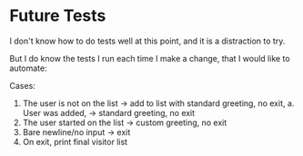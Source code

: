 # Future Tests

I don't know how to do tests well at this point,
and it is a distraction to try.

But I do know the tests I run each time I make a change,
that I would like to automate:

Cases:
1. The user is not on the list -> add to list with standard greeting, no exit,
    a. User was added, -> standard greeting, no exit
2. The user started on the list -> custom greeting, no exit
3. Bare newline/no input -> exit
4. On exit, print final visitor list
